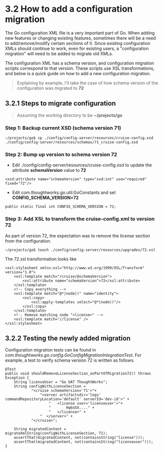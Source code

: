 # 3.2 How to add a configuration migration

The Go configuration XML file is a very important part of Go. When adding new features or changing existing features, sometimes there will be a need to add/remove/modify certain sections of it. Since existing configuration XMLs should continue to work, even for existing users, a "configuration migration" will need to be added to migrate old XMLs.

The configuration XML has a schema version, and configuration migration scripts correspond to that version. These scripts use XSL transformations, and below is a quick guide on how to add a new configuration migration.

> Explaining by example, I'll take the case of how schema version of the configuration was migrated to **72**

## 3.2.1 Steps to migrate configuration

> Assuming the working directory to be **~/projects/go**

### Step 1: Backup current XSD (schema version 71)

```
~/projects/go$ cp ./config/config-server/resources/cruise-config.xsd ./config/config-server/resources/schemas/71_cruise-config.xsd
```

### Step 2: Bump up version to schema version 72

- Edit ./config/config-server/resources/cruise-config.xsd to update the attribute **schemaVersion** value to **72**
```
<xsd:attribute name="schemaVersion" type="xsd:int" use="required" fixed="72"/>
```
- Edit com.thoughtworks.go.util.GoConstants and set **CONFIG_SCHEMA_VERSION=72**
```
public static final int CONFIG_SCHEMA_VERSION = 72;
```

### Step 3: Add XSL to transform the cruise-config.xml to version 72

As part of version 72, the expectation was to remove the *license* section from the configuration.

```
~/projects/go$ touch ./config/config-server/resources/upgrades/72.xsl
```

The 72.xsl transformation looks like

```
<xsl:stylesheet xmlns:xsl="http://www.w3.org/1999/XSL/Transform" version="1.0">
    <xsl:template match="/cruise/@schemaVersion">
        <xsl:attribute name="schemaVersion">72</xsl:attribute>
    </xsl:template>
    <!-- Copy everything -->
    <xsl:template match="@*|node()" name="identity">
        <xsl:copy>
            <xsl:apply-templates select="@*|node()"/>
        </xsl:copy>
    </xsl:template>
    <!-- Remove matching node "<license>" -->
    <xsl:template match="//license" />
</xsl:stylesheet>
```

## 3.2.2 Testing the newly added migration

Configuration migration tests can be found in *com.thoughtworks.go.config.GoConfigMigrationIntegrationTest*. For example, a test to verify schema version 72 is written as follows.

```
@Test
public void shouldRemoveLicenseSection_asPartOfMigration72() throws Exception {
    String licenseUser = "Go UAT ThoughtWorks";
    String configWithLicenseSection =
            "<cruise schemaVersion='71'>"+
                "<server artifactsdir='logs' commandRepositoryLocation='default' serverId='dev-id'>" +
                    "   <license user='licenseuser'>"+
                    "       Hq6o5X...." +
                    "   </license>" +
                "  </server>" +
            "</cruise>";

    String migratedContent = migrateXmlString(configWithLicenseSection, 71);
    assertThat(migratedContent, not(containsString("license")));
    assertThat(migratedContent, not(containsString("licenseuser")));
}
```
